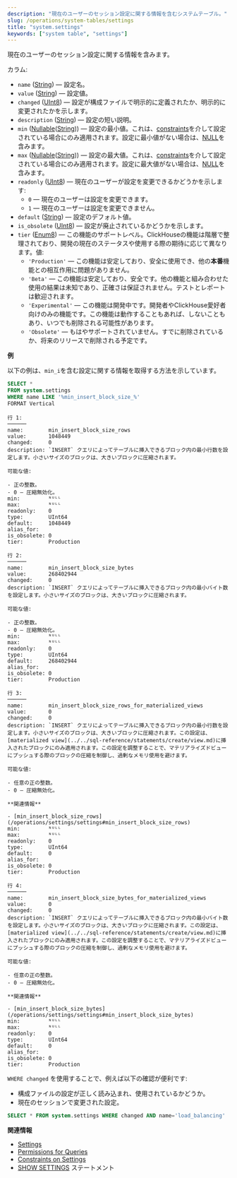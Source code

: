 ```yaml
---
description: "現在のユーザーのセッション設定に関する情報を含むシステムテーブル。"
slug: /operations/system-tables/settings
title: "system.settings"
keywords: ["system table", "settings"]
---
```


現在のユーザーのセッション設定に関する情報を含みます。

カラム:

- `name` ([String](../../sql-reference/data-types/string.md)) — 設定名。
- `value` ([String](../../sql-reference/data-types/string.md)) — 設定値。
- `changed` ([UInt8](/sql-reference/data-types/int-uint#integer-ranges)) — 設定が構成ファイルで明示的に定義されたか、明示的に変更されたかを示します。
- `description` ([String](../../sql-reference/data-types/string.md)) — 設定の短い説明。
- `min` ([Nullable](../../sql-reference/data-types/nullable.md)([String](../../sql-reference/data-types/string.md))) — 設定の最小値。これは、[constraints](/operations/settings/constraints-on-settings)を介して設定されている場合にのみ適用されます。設定に最小値がない場合は、[NULL](/operations/settings/formats#input_format_null_as_default)を含みます。
- `max` ([Nullable](../../sql-reference/data-types/nullable.md)([String](../../sql-reference/data-types/string.md))) — 設定の最大値。これは、[constraints](/operations/settings/constraints-on-settings)を介して設定されている場合にのみ適用されます。設定に最大値がない場合は、[NULL](/operations/settings/formats#input_format_null_as_default)を含みます。
- `readonly` ([UInt8](/sql-reference/data-types/int-uint#integer-ranges)) — 現在のユーザーが設定を変更できるかどうかを示します:
    - `0` — 現在のユーザーは設定を変更できます。
    - `1` — 現在のユーザーは設定を変更できません。
- `default` ([String](../../sql-reference/data-types/string.md)) — 設定のデフォルト値。
- `is_obsolete` ([UInt8](/sql-reference/data-types/int-uint#integer-ranges)) — 設定が廃止されているかどうかを示します。
- `tier` ([Enum8](../../sql-reference/data-types/enum.md)) — この機能のサポートレベル。ClickHouseの機能は階層で整理されており、開発の現在のステータスや使用する際の期待に応じて異なります。値:
    - `'Production'` — この機能は安定しており、安全に使用でき、他の**本番**機能との相互作用に問題がありません。
    - `'Beta'` — この機能は安定しており、安全です。他の機能と組み合わせた使用の結果は未知であり、正確さは保証されません。テストとレポートは歓迎されます。
    - `'Experimental'` — この機能は開発中です。開発者やClickHouse愛好者向けのみの機能です。この機能は動作することもあれば、しないこともあり、いつでも削除される可能性があります。
    - `'Obsolete'` — もはやサポートされていません。すでに削除されているか、将来のリリースで削除される予定です。

**例**

以下の例は、`min_i`を含む設定に関する情報を取得する方法を示しています。

``` sql
SELECT *
FROM system.settings
WHERE name LIKE '%min_insert_block_size_%'
FORMAT Vertical
```

``` text
行 1:
──────
name:        min_insert_block_size_rows
value:       1048449
changed:     0
description: `INSERT` クエリによってテーブルに挿入できるブロック内の最小行数を設定します。小さいサイズのブロックは、大きいブロックに圧縮されます。

可能な値:

- 正の整数。
- 0 — 圧縮無効化。
min:         ᴺᵁᴸᴸ
max:         ᴺᵁᴸᴸ
readonly:    0
type:        UInt64
default:     1048449
alias_for:   
is_obsolete: 0
tier:        Production

行 2:
──────
name:        min_insert_block_size_bytes
value:       268402944
changed:     0
description: `INSERT` クエリによってテーブルに挿入できるブロック内の最小バイト数を設定します。小さいサイズのブロックは、大きいブロックに圧縮されます。

可能な値:

- 正の整数。
- 0 — 圧縮無効化。
min:         ᴺᵁᴸᴸ
max:         ᴺᵁᴸᴸ
readonly:    0
type:        UInt64
default:     268402944
alias_for:   
is_obsolete: 0
tier:        Production

行 3:
──────
name:        min_insert_block_size_rows_for_materialized_views
value:       0
changed:     0
description: `INSERT` クエリによってテーブルに挿入できるブロック内の最小行数を設定します。小さいサイズのブロックは、大きいブロックに圧縮されます。この設定は、[materialized view](../../sql-reference/statements/create/view.md)に挿入されたブロックにのみ適用されます。この設定を調整することで、マテリアライズドビューにプッシュする際のブロックの圧縮を制御し、過剰なメモリ使用を避けます。

可能な値:

- 任意の正の整数。
- 0 — 圧縮無効化。

**関連情報**

- [min_insert_block_size_rows](/operations/settings/settings#min_insert_block_size_rows)
min:         ᴺᵁᴸᴸ
max:         ᴺᵁᴸᴸ
readonly:    0
type:        UInt64
default:     0
alias_for:   
is_obsolete: 0
tier:        Production

行 4:
──────
name:        min_insert_block_size_bytes_for_materialized_views
value:       0
changed:     0
description: `INSERT` クエリによってテーブルに挿入できるブロック内の最小バイト数を設定します。小さいサイズのブロックは、大きいブロックに圧縮されます。この設定は、[materialized view](../../sql-reference/statements/create/view.md)に挿入されたブロックにのみ適用されます。この設定を調整することで、マテリアライズドビューにプッシュする際のブロックの圧縮を制御し、過剰なメモリ使用を避けます。

可能な値:

- 任意の正の整数。
- 0 — 圧縮無効化。

**関連情報**

- [min_insert_block_size_bytes](/operations/settings/settings#min_insert_block_size_bytes)
min:         ᴺᵁᴸᴸ
max:         ᴺᵁᴸᴸ
readonly:    0
type:        UInt64
default:     0
alias_for:   
is_obsolete: 0
tier:        Production
```

`WHERE changed` を使用することで、例えば以下の確認が便利です:

- 構成ファイルの設定が正しく読み込まれ、使用されているかどうか。
- 現在のセッションで変更された設定。

<!-- -->

``` sql
SELECT * FROM system.settings WHERE changed AND name='load_balancing'
```

**関連情報**

- [Settings](/operations/system-tables/overview#system-tables-introduction)
- [Permissions for Queries](/operations/settings/permissions-for-queries)
- [Constraints on Settings](../../operations/settings/constraints-on-settings.md)
- [SHOW SETTINGS](../../sql-reference/statements/show.md#show-settings) ステートメント
